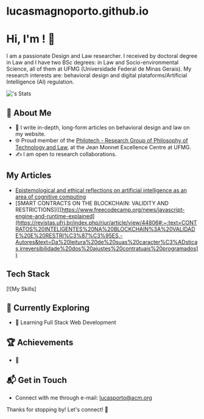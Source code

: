 # lucasmagnoporto.github.io
# Hi, I'm <LUCAS MAGNO DE OLIVEIRA PORTO>! 👋

I am a passionate Design and Law researcher. I received by doctoral degree in Law and I have two BSc degrees: in Law and Socio-environmental Science, all of them at UFMG (Universidade Federal de Minas Gerais). My research interests are: behavioral design and digital plataforms/Artificial Intelligence (AI) regulation.

![<lucasmagnoporto>'s Stats](https://github-readme-stats.vercel.app/api?username=<username>&theme=vue-dark&show_icons=true&hide_border=true&count_private=true)

## 🚀 About Me

- 📝 I write in-depth, long-form articles on behavioral design and law on my website.
- 🌐 Proud member of the [Philotech - Research Group of Philosophy of Technology and Law](https://philotech.ufmg.br/), at the Jean Monnet Excellence Centre at UFMG.
- ✍️ I am open to research collaborations.

## My Articles
- [Epistemological and ethical reflections on artificial intelligence as an area of cognitive computing]([https://periodicos.ufmg.br/index.php/revistadaufmg/article/view/47723])
- [SMART CONTRACTS ON THE BLOCKCHAIN: VALIDITY AND RESTRICTIONS]([[https://www.freecodecamp.org/news/javascript-engine-and-runtime-explained](https://revistas.ufrj.br/index.php/rjur/article/view/44806#:~:text=CONTRATOS%20INTELIGENTES%20NA%20BLOCKCHAIN%3A%20VALIDADE%20E%20RESTRI%C3%87%C3%95ES,-Autores&text=Da%20leitura%20de%20suas%20caracter%C3%ADsticas,irreversibilidade%20dos%20ajustes%20contratuais%20programados])


## Tech Stack
[![My Skills]

## 🌱 Currently Exploring

- 🚀 Learning Full Stack Web Development


 ## 🏆 Achievements

- 🌟 


## 📬 Get in Touch

- Connect with me through e-mail: lucasporto@acm.org

Thanks for stopping by! Let's connect! 🚀

